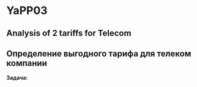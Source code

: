 # YaPP03

## Analysis of 2 tariffs for Telecom

## Определение выгодного тарифа для телеком компании

**Задача:** 
